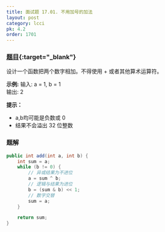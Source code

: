 ```yaml
---
title: 面试题 17.01. 不用加号的加法
layout: post
category: lcci
pk: 4.2
order: 1701
---
```


### [题目](https://leetcode-cn.com/add-without-plus-lcci/){:target="_blank"}

设计一个函数把两个数字相加。不得使用 + 或者其他算术运算符。

**示例:**
输入: a = 1, b = 1  
输出: 2

**提示：**
- a,b均可能是负数或 0
- 结果不会溢出 32 位整数

### 题解

```java
public int add(int a, int b) {
    int sum = a;
    while (b != 0) {
        // 异或结果为不进位
        a = sum ^ b;
        // 逻辑与结果为进位
        b = (sum & b) << 1;
        // 数字交替
        sum = a;
    }

    return sum;
}
```